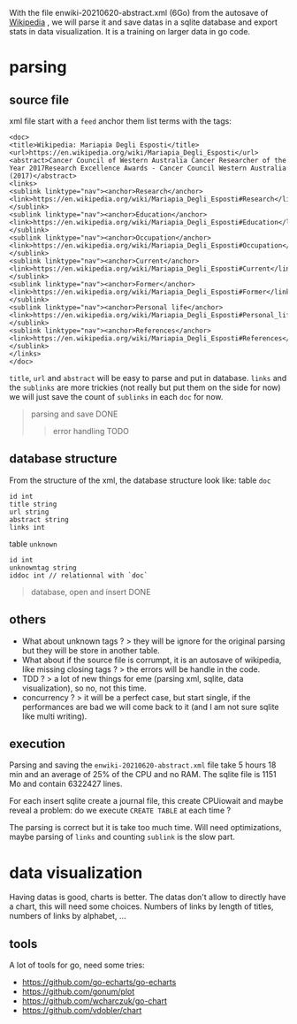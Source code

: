 With the file enwiki-20210620-abstract.xml (6Go) from the autosave of [Wikipedia](https://meta.wikimedia.org/wiki/Data_dumps) , we will parse it and save datas in a sqlite database and export stats in data visualization.
It is a training on larger data in go code.

# parsing

## source file

xml file start with a `feed` anchor them list terms with the tags:

```
<doc>
<title>Wikipedia: Mariapia Degli Esposti</title>
<url>https://en.wikipedia.org/wiki/Mariapia_Degli_Esposti</url>
<abstract>Cancer Council of Western Australia Cancer Researcher of the Year 2017Research Excellence Awards - Cancer Council Western Australia (2017)</abstract>
<links>
<sublink linktype="nav"><anchor>Research</anchor><link>https://en.wikipedia.org/wiki/Mariapia_Degli_Esposti#Research</link></sublink>
<sublink linktype="nav"><anchor>Education</anchor><link>https://en.wikipedia.org/wiki/Mariapia_Degli_Esposti#Education</link></sublink>
<sublink linktype="nav"><anchor>Occupation</anchor><link>https://en.wikipedia.org/wiki/Mariapia_Degli_Esposti#Occupation</link></sublink>
<sublink linktype="nav"><anchor>Current</anchor><link>https://en.wikipedia.org/wiki/Mariapia_Degli_Esposti#Current</link></sublink>
<sublink linktype="nav"><anchor>Former</anchor><link>https://en.wikipedia.org/wiki/Mariapia_Degli_Esposti#Former</link></sublink>
<sublink linktype="nav"><anchor>Personal life</anchor><link>https://en.wikipedia.org/wiki/Mariapia_Degli_Esposti#Personal_life</link></sublink>
<sublink linktype="nav"><anchor>References</anchor><link>https://en.wikipedia.org/wiki/Mariapia_Degli_Esposti#References</link></sublink>
</links>
</doc>
```

`title`, `url` and `abstract` will be easy to parse and put in database. `links` and the `sublinks` are more trickies (not really but put them on the side for now) we will just save the count of `sublinks` in each `doc` for now.

> parsing and save DONE
>
> > error handling TODO

## database structure

From the structure of the xml, the database structure look like:
table `doc`

```
id int
title string
url string
abstract string
links int
```

table `unknown`

```
id int
unknowntag string
iddoc int // relationnal with `doc`
```

> database, open and insert DONE

## others

- What about unknown tags ? > they will be ignore for the original parsing but they will be store in another table.
- What about if the source file is corrumpt, it is an autosave of wikipedia, like missing closing tags ? > the errors will be handle in the code.
- TDD ? > a lot of new things for eme (parsing xml, sqlite, data visualization), so no, not this time.
- concurrency ? > it will be a perfect case, but start single, if the performances are bad we will come back to it (and I am not sure sqlite like multi writing).

## **execution**

Parsing and saving the `enwiki-20210620-abstract.xml` file take 5 hours 18 min and an average of 25% of the CPU and no RAM.
The sqlite file is 1151 Mo and contain 6322427 lines.

For each insert sqlite create a journal file, this create CPUiowait and maybe reveal a problem: do we execute `CREATE TABLE` at each time ?

The parsing is correct but it is take too much time. Will need optimizations, maybe parsing of `links` and counting `sublink` is the slow part.

# data visualization

Having datas is good, charts is better. The datas don't allow to directly have a chart, this will need some choices. Numbers of links by length of titles, numbers of links by alphabet, ...

## tools

A lot of tools for go, need some tries:

- https://github.com/go-echarts/go-echarts
- https://github.com/gonum/plot
- https://github.com/wcharczuk/go-chart
- https://github.com/vdobler/chart
